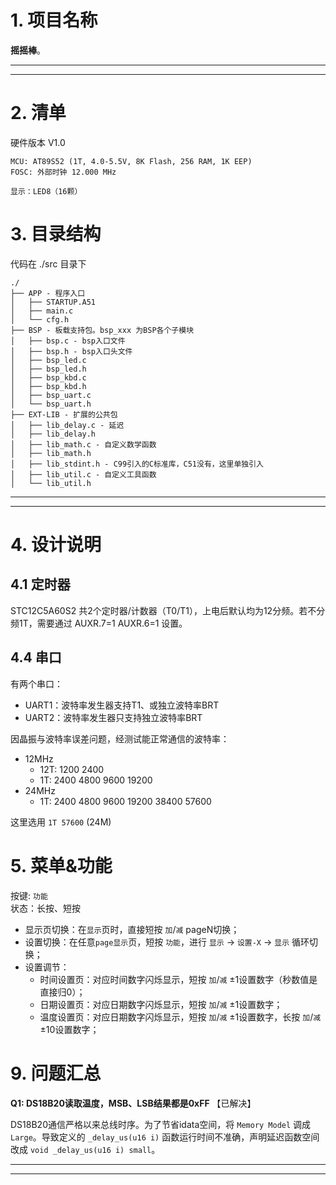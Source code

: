 # 1. 项目名称

**摇摇棒**。

---
---

# 2. 清单

硬件版本 V1.0
```
MCU: AT89S52 (1T, 4.0-5.5V, 8K Flash, 256 RAM, 1K EEP)
FOSC: 外部时钟 12.000 MHz 

显示：LED8（16颗）
```

# 3. 目录结构

代码在 ./src 目录下
```
./
├── APP - 程序入口
│   ├── STARTUP.A51
│   ├── main.c
│   └── cfg.h
├── BSP - 板载支持包。bsp_xxx 为BSP各个子模块
│   ├── bsp.c - bsp入口文件
│   ├── bsp.h - bsp入口头文件
│   ├── bsp_led.c
│   ├── bsp_led.h
│   ├── bsp_kbd.c
│   ├── bsp_kbd.h
│   ├── bsp_uart.c
│   └── bsp_uart.h
├── EXT-LIB - 扩展的公共包
│   ├── lib_delay.c - 延迟
│   ├── lib_delay.h
│   ├── lib_math.c - 自定义数学函数
│   ├── lib_math.h
│   ├── lib_stdint.h - C99引入的C标准库，C51没有，这里单独引入
│   ├── lib_util.c - 自定义工具函数
│   └── lib_util.h
```

---
---

# 4. 设计说明

## 4.1 定时器

STC12C5A60S2 共2个定时器/计数器（T0/T1），上电后默认均为12分频。若不分频1T，需要通过 AUXR.7=1 AUXR.6=1 设置。

## 4.4 串口

有两个串口：
+ UART1：波特率发生器支持T1、或独立波特率BRT
+ UART2：波特率发生器只支持独立波特率BRT

因晶振与波特率误差问题，经测试能正常通信的波特率：
+ 12MHz
  + 12T: 1200  2400
  + 1T:  2400  4800  9600  19200
+ 24MHz
  + 1T:  2400  4800  9600  19200  38400  57600

这里选用 `1T 57600` (24M)

# 5. 菜单&功能

按键: `功能` <br>
状态：长按、短按

+ 显示页切换：在`显示`页时，直接短按 `加`/`减` pageN切换；
+ 设置切换：在任意`page显示`页，短按 `功能`，进行 `显示` -> `设置-X` -> `显示` 循环切换；
+ 设置调节：
  + 时间设置页：对应时间数字闪烁显示，短按 `加`/`减` ±1设置数字（秒数值是直接归0）；
  + 日期设置页：对应日期数字闪烁显示，短按 `加`/`减` ±1设置数字；
  + 温度设置页：对应日期数字闪烁显示，短按 `加`/`减` ±1设置数字，长按 `加`/`减` ±10设置数字；


# 9. 问题汇总

**Q1: DS18B20读取温度，MSB、LSB结果都是0xFF** 【已解决】

DS18B20通信严格以来总线时序。为了节省idata空间，将 `Memory Model` 调成 `Large`。导致定义的 `_delay_us(u16 i)` 函数运行时间不准确，声明延迟函数空间改成 `void _delay_us(u16 i) small`。


---
---
